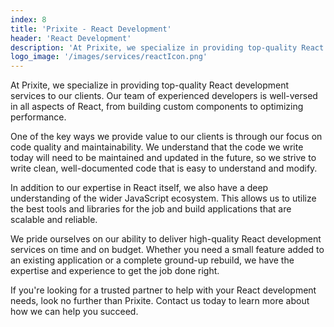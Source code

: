 ```yaml
---
index: 8
title: 'Prixite - React Development'
header: 'React Development'
description: 'At Prixite, we specialize in providing top-quality React development services to our clients.'
logo_image: '/images/services/reactIcon.png'
---
```


At Prixite, we specialize in providing top-quality React development services to our clients. Our team of experienced developers is well-versed in all aspects of React, from building custom components to optimizing performance.

One of the key ways we provide value to our clients is through our focus on code quality and maintainability. We understand that the code we write today will need to be maintained and updated in the future, so we strive to write clean, well-documented code that is easy to understand and modify.

In addition to our expertise in React itself, we also have a deep understanding of the wider JavaScript ecosystem. This allows us to utilize the best tools and libraries for the job and build applications that are scalable and reliable.

We pride ourselves on our ability to deliver high-quality React development services on time and on budget. Whether you need a small feature added to an existing application or a complete ground-up rebuild, we have the expertise and experience to get the job done right.

If you're looking for a trusted partner to help with your React development needs, look no further than Prixite. Contact us today to learn more about how we can help you succeed.
